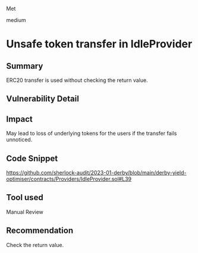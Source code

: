 Met

medium

# Unsafe token transfer in IdleProvider

## Summary
ERC20 transfer is used without checking the return value.
## Vulnerability Detail

## Impact
May lead to loss of underlying tokens for the users if the transfer fails unnoticed.
## Code Snippet
https://github.com/sherlock-audit/2023-01-derby/blob/main/derby-yield-optimiser/contracts/Providers/IdleProvider.sol#L39
## Tool used

Manual Review

## Recommendation
Check the return value.